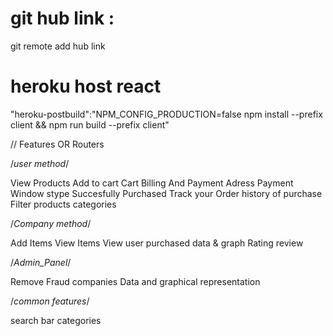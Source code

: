 # git hub link : 

git remote add hub link

# heroku host react 

"heroku-postbuild":"NPM_CONFIG_PRODUCTION=false npm install --prefix client && npm run build --prefix client"



// Features OR Routers

/*user method*/

View Products
Add to cart
Cart
Billing And Payment Adress
Payment Window stype
Succesfully Purchased
Track your Order
history of purchase
Filter products categories

/*Company method*/

Add Items
View Items
View user purchased data & graph
Rating review

/*Admin_Panel*/

Remove Fraud companies 
Data and graphical representation

/*common features*/

search bar
categories
